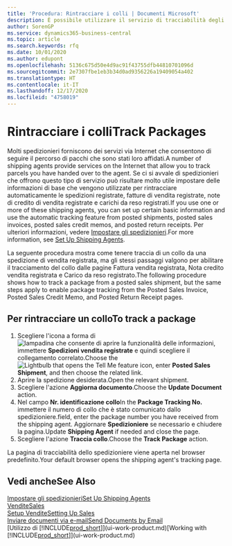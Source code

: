 ```yaml
---
title: 'Procedura: Rintracciare i colli | Documenti Microsoft'
description: È possibile utilizzare il servizio di tracciabilità degli spedizionieri per vedere lo stato di avanzamento di una consegna.
author: SorenGP
ms.service: dynamics365-business-central
ms.topic: article
ms.search.keywords: rfq
ms.date: 10/01/2020
ms.author: edupont
ms.openlocfilehash: 5136c675d50e4d9ac91f43755dfb44810701096d
ms.sourcegitcommit: 2e7307fbe1eb3b34d0ad9356226a19409054a402
ms.translationtype: HT
ms.contentlocale: it-IT
ms.lasthandoff: 12/17/2020
ms.locfileid: "4758019"
---
```

# <a name="track-packages"></a><span data-ttu-id="20cf1-103">Rintracciare i colli</span><span class="sxs-lookup"><span data-stu-id="20cf1-103">Track Packages</span></span>

<span data-ttu-id="20cf1-104">Molti spedizionieri forniscono dei servizi via Internet che consentono di seguire il percorso di pacchi che sono stati loro affidati.</span><span class="sxs-lookup"><span data-stu-id="20cf1-104">A number of shipping agents provide services on the Internet that allow you to track parcels you have handed over to the agent.</span></span> <span data-ttu-id="20cf1-105">Se ci si avvale di spedizionieri che offrono questo tipo di servizio può risultare molto utile impostare delle informazioni di base che vengono utilizzate per rintracciare automaticamente le spedizioni registrate, fatture di vendita registrate, note di credito di vendita registrate e carichi da reso registrati.</span><span class="sxs-lookup"><span data-stu-id="20cf1-105">If you use one or more of these shipping agents, you can set up certain basic information and use the automatic tracking feature from posted shipments, posted sales invoices, posted sales credit memos, and posted return receipts.</span></span> <span data-ttu-id="20cf1-106">Per ulteriori informazioni, vedere [Impostare gli spedizionieri](sales-how-to-set-up-shipping-agents.md).</span><span class="sxs-lookup"><span data-stu-id="20cf1-106">For more information, see [Set Up Shipping Agents](sales-how-to-set-up-shipping-agents.md).</span></span>  

<span data-ttu-id="20cf1-107">La seguente procedura mostra come tenere traccia di un collo da una spedizione di vendita registrata, ma gli stessi passaggi valgono per abilitare il tracciamento del collo dalle pagine Fattura vendita registrata, Nota credito vendita registrata e Carico da reso registrato.</span><span class="sxs-lookup"><span data-stu-id="20cf1-107">The following procedure shows how to track a package from a posted sales shipment, but the same steps apply to enable package tracking from the Posted Sales Invoice, Posted Sales Credit Memo, and Posted Return Receipt pages.</span></span>  

## <a name="to-track-a-package"></a><span data-ttu-id="20cf1-108">Per rintracciare un collo</span><span class="sxs-lookup"><span data-stu-id="20cf1-108">To track a package</span></span>

1. <span data-ttu-id="20cf1-109">Scegliere l'icona a forma di ![lampadina che consente di aprire la funzionalità delle informazioni](media/ui-search/search_small.png "Informazioni sull'operazione che si desidera eseguire"), immettere **Spedizioni vendita registrate** e quindi scegliere il collegamento correlato.</span><span class="sxs-lookup"><span data-stu-id="20cf1-109">Choose the ![Lightbulb that opens the Tell Me feature](media/ui-search/search_small.png "Tell me what you want to do") icon, enter **Posted Sales Shipment**, and then choose the related link.</span></span>
2. <span data-ttu-id="20cf1-110">Aprire la spedizione desiderata.</span><span class="sxs-lookup"><span data-stu-id="20cf1-110">Open the relevant shipment.</span></span>
3. <span data-ttu-id="20cf1-111">Scegliere l'azione **Aggiorna documento**.</span><span class="sxs-lookup"><span data-stu-id="20cf1-111">Choose the **Update Document** action.</span></span>
4. <span data-ttu-id="20cf1-112">Nel campo **Nr. identificazione collo**</span><span class="sxs-lookup"><span data-stu-id="20cf1-112">In the **Package Tracking No.**</span></span> <span data-ttu-id="20cf1-113">immettere il numero di collo che è stato comunicato dallo spedizioniere.</span><span class="sxs-lookup"><span data-stu-id="20cf1-113">field, enter the package number you have received from the shipping agent.</span></span> <span data-ttu-id="20cf1-114">Aggiornare **Spedizioniere** se necessario e chiudere la pagina.</span><span class="sxs-lookup"><span data-stu-id="20cf1-114">Update **Shipping Agent** if needed and close the page.</span></span>
5. <span data-ttu-id="20cf1-115">Scegliere l'azione **Traccia collo**.</span><span class="sxs-lookup"><span data-stu-id="20cf1-115">Choose the **Track Package** action.</span></span>

<span data-ttu-id="20cf1-116">La pagina di tracciabilità dello spedizioniere viene aperta nel browser predefinito.</span><span class="sxs-lookup"><span data-stu-id="20cf1-116">Your default browser opens the shipping agent's tracking page.</span></span>

## <a name="see-also"></a><span data-ttu-id="20cf1-117">Vedi anche</span><span class="sxs-lookup"><span data-stu-id="20cf1-117">See Also</span></span>

[<span data-ttu-id="20cf1-118">Impostare gli spedizionieri</span><span class="sxs-lookup"><span data-stu-id="20cf1-118">Set Up Shipping Agents</span></span>](sales-how-to-set-up-shipping-agents.md)  
[<span data-ttu-id="20cf1-119">Vendite</span><span class="sxs-lookup"><span data-stu-id="20cf1-119">Sales</span></span>](sales-manage-sales.md)  
[<span data-ttu-id="20cf1-120">Setup Vendite</span><span class="sxs-lookup"><span data-stu-id="20cf1-120">Setting Up Sales</span></span>](sales-setup-sales.md)  
[<span data-ttu-id="20cf1-121">Inviare documenti via e-mail</span><span class="sxs-lookup"><span data-stu-id="20cf1-121">Send Documents by Email</span></span>](ui-how-send-documents-email.md)  
<span data-ttu-id="20cf1-122">[Utilizzo di [!INCLUDE[prod_short](includes/prod_short.md)]](ui-work-product.md)</span><span class="sxs-lookup"><span data-stu-id="20cf1-122">[Working with [!INCLUDE[prod_short](includes/prod_short.md)]](ui-work-product.md)</span></span>
